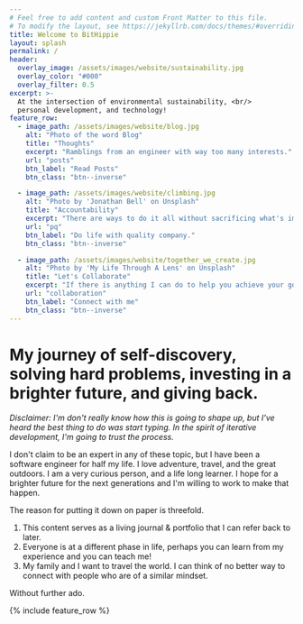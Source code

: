 ```yaml
---
# Feel free to add content and custom Front Matter to this file.
# To modify the layout, see https://jekyllrb.com/docs/themes/#overriding-theme-defaults
title: Welcome to BitHippie 
layout: splash
permalink: /
header:
  overlay_image: /assets/images/website/sustainability.jpg
  overlay_color: "#000"
  overlay_filter: 0.5
excerpt: >-
  At the intersection of environmental sustainability, <br/>
  personal development, and technology!
feature_row:
  - image_path: /assets/images/website/blog.jpg
    alt: "Photo of the word Blog"
    title: "Thoughts"
    excerpt: "Ramblings from an engineer with way too many interests."
    url: "posts"
    btn_label: "Read Posts"
    btn_class: "btn--inverse"

  - image_path: /assets/images/website/climbing.jpg
    alt: "Photo by 'Jonathan Bell' on Unsplash"
    title: "Accountability"
    excerpt: "There are ways to do it all without sacrificing what's important."
    url: "pq"
    btn_label: "Do life with quality company."
    btn_class: "btn--inverse"

  - image_path: /assets/images/website/together_we_create.jpg
    alt: "Photo by 'My Life Through A Lens' on Unsplash"
    title: "Let's Collaborate"
    excerpt: "If there is anything I can do to help you achieve your goals, let's talk!"
    url: "collaboration"
    btn_label: "Connect with me"
    btn_class: "btn--inverse"
--- 
```


# My journey of self-discovery, solving hard problems, investing in a brighter future, and giving back.

_Disclaimer: I'm don't really know how this is going to shape up, but I've heard the best thing to do was start typing. 
In the spirit of iterative development, I'm going to trust the process._

I don't claim to be an expert in any of these topic, but I have been a software engineer for half my life. 
I love adventure, travel, and the great outdoors. I am a very curious person, and a life long learner. 
I hope for a brighter future for the next generations and I'm willing to work to make that happen.

The reason for putting it down on paper is threefold. 
1. This content serves as a living journal & portfolio that I can refer back to later.
2. Everyone is at a different phase in life, perhaps you can learn from my experience and you can teach me!
3. My family and I want to travel the world. I can think of no better way to connect with people who are of a similar mindset. 

Without further ado.

{% include feature_row %}
